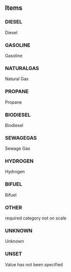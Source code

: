 

<!-- end of short definition -->
## Items

### DIESEL
Diesel

### GASOLINE
Gasoline

### NATURALGAS
Natural Gas

### PROPANE
Propane

### BIODIESEL
Biodiesel

### SEWAGEGAS
Sewage Gas

### HYDROGEN
Hydrogen

### BIFUEL
Bifuel

### OTHER
required category not on scale

### UNKNOWN
Unknown

### UNSET
Value has not been specified
